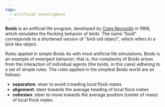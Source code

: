 ```yaml
---
tags:
  - artificial_intelligence
---
```

**Boids** is an artificial life program, developed by [Craig Reynolds](https://en.wikipedia.org/wiki/Craig_Reynolds_(computer_graphics) "Craig Reynolds (computer graphics)") in 1986, which simulates the flocking behavior of birds. The name "boid" corresponds to a shortened version of "bird-oid object", which refers to a bird-like object.

Rules applied in simple Boids
As with most artificial life simulations, Boids is an example of emergent behavior; that is, the complexity of Boids arises from the interaction of individual agents (the boids, in this case) adhering to a set of simple rules. The rules applied in the simplest Boids world are as follows:
- **separation**: steer to avoid crowding local flock mates
- **alignment**: steer towards the average heading of local flock mates
- **cohesion**: steer to move towards the average position (center of mass) of local flock mates

